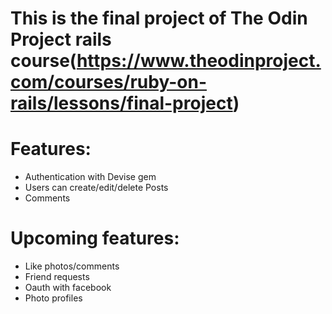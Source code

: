 # This is the final project of The Odin Project rails course(https://www.theodinproject.com/courses/ruby-on-rails/lessons/final-project)



# Features: 

- Authentication with Devise gem
- Users can create/edit/delete Posts
- Comments


# Upcoming features:

 - Like photos/comments
 - Friend requests
 - Oauth with facebook
 - Photo profiles




